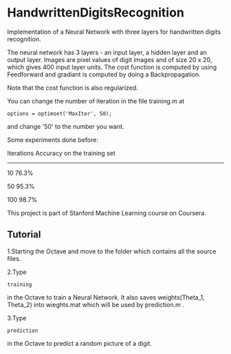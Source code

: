 HandwrittenDigitsRecognition
============================

Implementation of a Neural Network with three layers for handwritten digits recognition.

The neural network has 3 layers - an input layer, a hidden layer and an output layer.
Images are pixel values of digit images and of size 20 x 20, which gives 400 input layer units.
The cost function is computed by using Feedforward and gradiant is computed by doing a Backpropagation.

Note that the cost function is also regularized.

You can change the number of iteration in the file training.m at 

    options = optimset('MaxIter', 50);
    
and change '50' to the number you want.

Some experiments done before:

Iterations       Accuracy on the training set

----------------------------------------------

10                          76.3%

50                          95.3%

100                         98.7%

This project is part of Stanford Machine Learning course on Coursera.
  
## Tutorial

  1.Starting the Octave and move to the folder which contains all the source files.
  
  2.Type
  
    
    training
    
    
  in the Octave to train a Neural Network. It also saves weights(Theta_1, Theta_2) into wieghts.mat which will be used by prediction.m .
  
  3.Type
  
    
    prediction
    
    
  in the Octave to predict a random picture of a digit.
